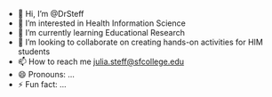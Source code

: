 - 👋 Hi, I’m @DrSteff
- 👀 I’m interested in Health Information Science
- 🌱 I’m currently learning Educational Research
- 💞️ I’m looking to collaborate on creating hands-on activities for HIM students
- 📫 How to reach me julia.steff@sfcollege.edu
- 😄 Pronouns: ...
- ⚡ Fun fact: ...

<!---
DrSteff/DrSteff is a ✨ special ✨ repository because its `README.md` (this file) appears on your GitHub profile.
You can click the Preview link to take a look at your changes.
--->

